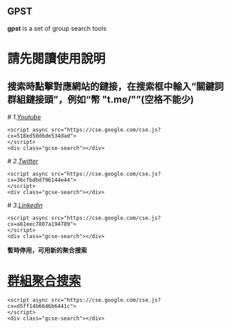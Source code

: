 ## GPST

**gpst** is a set of group search tools 

# 請先閱讀使用說明

## 搜索時點擊對應網站的鏈接，在搜索框中輸入“關鍵詞 群組鏈接頭”，例如“幣 "t.me/"”(空格不能少)

*# 1.[Youtube](https://cse.google.com/cse?cx=518ed58d6de534dad)*

    <script async src="https://cse.google.com/cse.js?cx=518ed58d6de534dad">
    </script>
    <div class="gcse-search"></div>


*# 2.[Twitter](https://cse.google.com/cse?cx=a61eec7807a194789)*

    <script async src="https://cse.google.com/cse.js?cx=36cfbdbd796144e44">
    </script>
    <div class="gcse-search"></div>


*# 3.[Linkedin](https://cse.google.com/cse?cx=36cfbdbd796144e44)*

    <script async src="https://cse.google.com/cse.js?cx=a61eec7807a194789">
    </script>
    <div class="gcse-search"></div>

**暫時停用，可用新的聚合搜索**

# [群組聚合搜索](https://cse.google.com/cse?cx=d5ff14b6646b6441c)
    
    <script async src="https://cse.google.com/cse.js?cx=d5ff14b6646b6441c">
    </script>
    <div class="gcse-search"></div>

